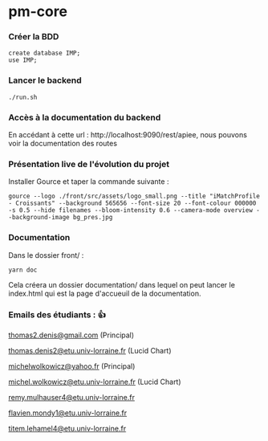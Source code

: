 # pm-core

### Créer la BDD
```
create database IMP;
use IMP;
```

### Lancer le backend
```
./run.sh
```

### Accès à la documentation du backend
En accédant à cette url : http://localhost:9090/rest/apiee, nous pouvons voir la documentation des routes

### Présentation live de l'évolution du projet
Installer Gource et taper la commande suivante :
```
gource --logo ./front/src/assets/logo_small.png --title "iMatchProfile - Croissants" --background 565656 --font-size 20 --font-colour 000000 -s 0.5 --hide filenames --bloom-intensity 0.6 --camera-mode overview --background-image bg_pres.jpg
```

### Documentation
Dans le dossier front/ :
```
yarn doc
```
Cela créera un dossier documentation/ dans lequel on peut lancer le index.html qui est la page d'accueuil de la documentation.
 
### Emails des étudiants : :+1:
thomas2.denis@gmail.com (Principal)

thomas.denis2@etu.univ-lorraine.fr (Lucid Chart)

michelwolkowicz@yahoo.fr (Principal)

michel.wolkowicz@etu.univ-lorraine.fr (Lucid Chart)

remy.mulhauser4@etu.univ-lorraine.fr

flavien.mondy1@etu.univ-lorraine.fr

titem.lehamel4@etu.univ-lorraine.fr
